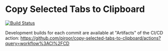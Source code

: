 # Copy Selected Tabs to Clipboard

[![Build Status](https://travis-ci.org/piroor/copy-selected-tabs-to-clipboard.svg?branch=master)](https://travis-ci.org/piroor/copy-selected-tabs-to-clipboard)

Development builds for each commit are available at "Artifacts" of the CI/CD action:
https://github.com/piroor/copy-selected-tabs-to-clipboard/actions?query=workflow%3ACI%2FCD
